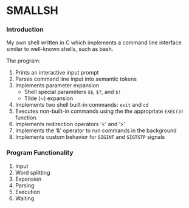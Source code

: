 # SMALLSH

### Introduction
My own shell written in C which implements a command line interface similar to well-known shells, such as bash. 

The program:
1. Prints an interactive input prompt
2. Parses command line input into semantic tokens
3. Implements parameter expansion
    - Shell special parameters `$$`, `$?`, and `$!`
    - Tilde (~) expansion
4. Implements two shell built-in commands: `exit` and `cd`
5. Executes non-built-in commands using the the appropriate `EXEC(3)` function.
6. Implements redirection operators ‘<’ and ‘>’
7. Implements the ‘&’ operator to run commands in the background
8. Implements custom behavior for `SIGINT` and `SIGTSTP` signals

### Program Functionality
1. Input
2. Word splitting
3. Expansion
4. Parsing
5. Execution
6. Waiting
